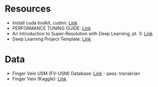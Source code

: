 # Resources
* Install cuda toolkit, cudnn: [Link](https://neptune.ai/blog/installing-tensorflow-2-gpu-guide)
* PERFORMANCE TUNING GUIDE: [Link](https://pytorch.org/tutorials/recipes/recipes/tuning_guide.html)
* An Introduction to Super-Resolution with Deep Learning, pt. 3: [Link](https://medium.com/@paren8esis/an-introduction-to-super-resolution-with-deep-learning-pt-3-ed85ec949ba8)
* Deep Learning Project Template: [Link](https://github.com/L1aoXingyu/Deep-Learning-Project-Template)

# Data
* Finger Vein USM (FV-USM) Database: [Link](http://drfendi.com/2015/12/05/fv-usm-database-download-page/) - pass: transkrian
* Finger Vein (Kaggle): [Link](https://www.kaggle.com/datasets/ryeltsin/finger-vein)
